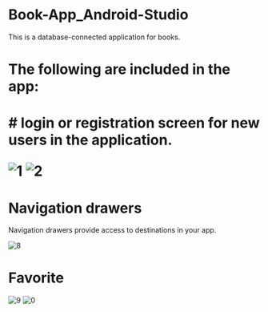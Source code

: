 # Book-App_Android-Studio
This is a database-connected application for books.

<h1>The following are included in the app:<h1>
# login or registration screen for new users in the application.

![1](https://user-images.githubusercontent.com/112755848/213519538-5d159b56-4b01-4703-82a2-5b56a601215d.JPG)
![2](https://user-images.githubusercontent.com/112755848/213519543-8ac1d696-f075-4bf8-bae8-10c4b006ea8b.JPG)

# Navigation drawers
Navigation drawers provide access to destinations in your app.

![8](https://user-images.githubusercontent.com/112755848/213520991-25691af1-b833-4d53-8f6b-3a989e4c6a89.JPG)

# Favorite

![9](https://user-images.githubusercontent.com/112755848/213521206-d180d9d7-9c49-49b5-ac28-bb281289f6e9.JPG)
![0](https://user-images.githubusercontent.com/112755848/213521210-b566504d-db1e-4d5a-bee5-6c7ba07d8d5b.JPG)


